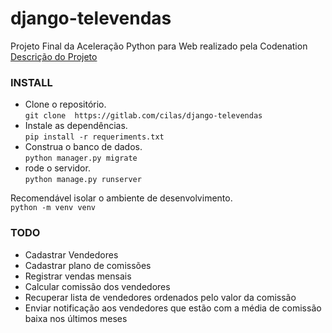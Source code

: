 # django-televendas
Projeto Final da Aceleração Python para Web realizado pela Codenation  
[Descrição do Projeto](README_CODENATION.md)  

### INSTALL  
- Clone o repositório.  
`git clone  https://gitlab.com/cilas/django-televendas`  
- Instale as dependências.  
`pip install -r requeriments.txt`  
- Construa o banco de dados.  
`python manager.py migrate`  
- rode o servidor.  
`python manage.py runserver`  

Recomendável isolar o ambiente de desenvolvimento.  
`python -m venv venv`  

### TODO  
- Cadastrar Vendedores
- Cadastrar plano de comissões
- Registrar vendas mensais
- Calcular comissão dos vendedores
- Recuperar lista de vendedores ordenados pelo valor da comissão
- Enviar notificação aos vendedores que estão com a média de comissão baixa nos últimos meses
